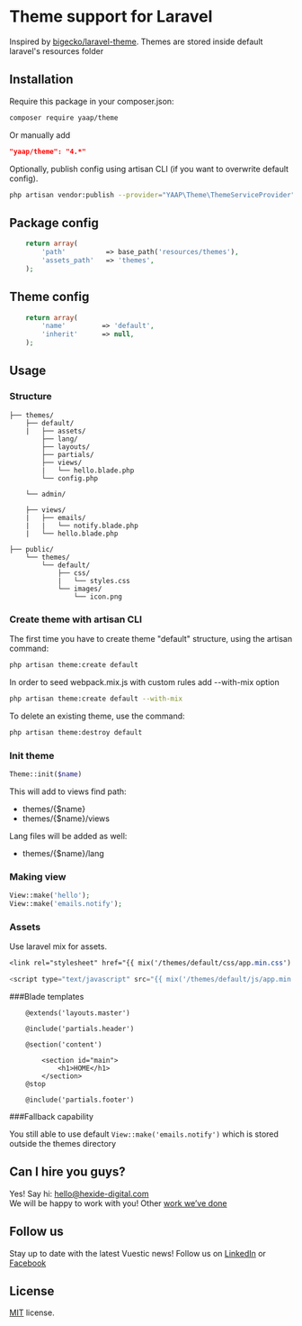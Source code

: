 # Theme support for Laravel

Inspired by [bigecko/laravel-theme](https://github.com/harryxu/laravel-theme).
Themes are stored inside default laravel's resources folder


## Installation
Require this package in your composer.json:

~~~bash
composer require yaap/theme
~~~

Or manually add 

~~~json
"yaap/theme": "4.*"
~~~



Optionally, publish config using artisan CLI (if you want to overwrite default config).

~~~bash
php artisan vendor:publish --provider="YAAP\Theme\ThemeServiceProvider"
~~~

## Package config

~~~php
	return array(
        'path'          => base_path('resources/themes'),
        'assets_path'   => 'themes',
    );
~~~


## Theme config

~~~php
	return array(
        'name'         => 'default',
        'inherit'      => null,
    );
~~~



## Usage

### Structure

```
├── themes/
    ├── default/
    |   ├── assets/        
        ├── lang/        
        ├── layouts/
        ├── partials/
        ├── views/
        |   └── hello.blade.php
        └── config.php

    └── admin/

    ├── views/
    |   ├── emails/
    |   |   └── notify.blade.php
    |   └── hello.blade.php

├── public/
    └── themes/
		└── default/
			├── css/
			|	└── styles.css
			└── images/
                └── icon.png
```

### Create theme with artisan CLI

The first time you have to create theme "default" structure, using the artisan command:

~~~bash
php artisan theme:create default
~~~

In order to seed webpack.mix.js with custom rules add --with-mix option

~~~bash
php artisan theme:create default --with-mix
~~~

To delete an existing theme, use the command:

~~~bash
php artisan theme:destroy default
~~~

### Init theme

~~~php
Theme::init($name)
~~~

This will add to views find path:
* themes/{$name}
* themes/{$name}/views

Lang files will be added as well:
* themes/{$name}/lang

### Making view

~~~php
View::make('hello');
View::make('emails.notify');
~~~

### Assets
Use laravel mix for assets.

~~~css
<link rel="stylesheet" href="{{ mix('/themes/default/css/app.min.css') }}"/>
~~~

~~~js
<script type="text/javascript" src="{{ mix('/themes/default/js/app.min.js') }}"></script>
~~~


###Blade templates

```
	@extends('layouts.master')

	@include('partials.header')

	@section('content')

	    <section id="main">
	        <h1>HOME</h1>
	    </section>
	@stop

	@include('partials.footer')

```

###Fallback capability

You still able to use default `View::make('emails.notify')` which is stored outside the themes directory

## Can I hire you guys?
Yes! Say hi: [hello@hexide-digital.com](mailto:hello@hexide-digital.com) </br>
We will be happy to work with you! Other [work we’ve done](https://hexide-digital.com/)

## Follow us
Stay up to date with the latest Vuestic news! Follow us on [LinkedIn](https://www.linkedin.com/company/hexide-digital) or [Facebook](https://www.facebook.com/hexide.digital)

## License
[MIT](https://github.com/epicmaxco/vuestic-admin/blob/master/LICENSE) license.
